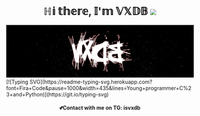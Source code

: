 <h1 align="center">ℍ𝕚 𝕥𝕙𝕖𝕣𝕖, 𝕀'𝕞 𝕍𝕏𝔻𝔹 
<img src="https://github.com/blackcater/blackcater/raw/main/images/Hi.gif" height="32"/></h1>
<center><img src="https://github.com/vertexDB/vertexDB/blob/main/name.png"></center>
[![Typing SVG](https://readme-typing-svg.herokuapp.com?font=Fira+Code&pause=1000&width=435&lines=Young+programmer+C%23+and+Python)](https://git.io/typing-svg)
<h4 align="center">💕Contact with me on TG: isvxdb</h4>
